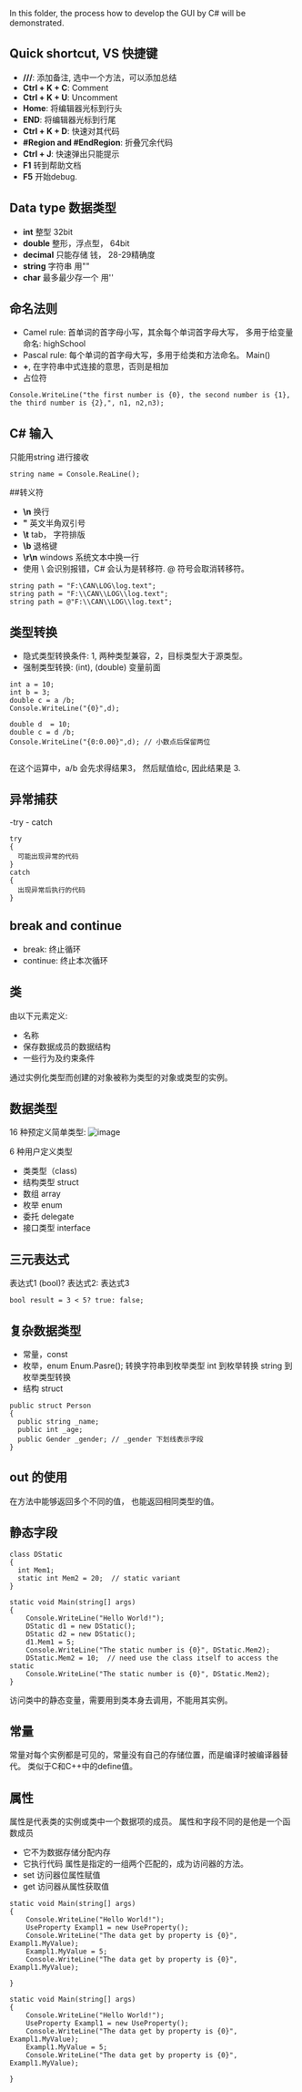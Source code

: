 In this folder, the process how to develop the GUI by C# will be demonstrated. 

## Quick shortcut, VS 快捷键
- **///**: 添加备注, 选中一个方法，可以添加总结
- **Ctrl + K + C**: Comment
- **Ctrl + K + U**: Uncomment
- **Home**: 将编辑器光标到行头
- **END**: 将编辑器光标到行尾
- **Ctrl + K + D**: 快速对其代码
- **#Region and #EndRegion**: 折叠冗余代码
- **Ctrl + J**: 快速弹出只能提示
- **F1** 转到帮助文档
- **F5** 开始debug.

## Data type 数据类型
- **int** 整型 32bit
- **double** 整形，浮点型， 64bit
- **decimal** 只能存储 钱， 28-29精确度
- **string** 字符串 用""
- **char** 最多最少存一个 用''
## 命名法则
- Camel rule: 首单词的首字母小写，其余每个单词首字母大写， 多用于给变量命名: highSchool
- Pascal rule: 每个单词的首字母大写，多用于给类和方法命名。 Main()
- **+**, 在字符串中式连接的意思，否则是相加
- 占位符
````
Console.WriteLine("the first number is {0}, the second number is {1}, the third number is {2},", n1, n2,n3);
````
## C# 输入
只能用string 进行接收
````
string name = Console.ReaLine();
````
##转义符
- **\n** 换行
- **\"** 英文半角双引号
- **\t** tab， 字符排版
- **\b**  退格键
- **\r\n** windows 系统文本中换一行
- 使用 \ 会识别报错，C# 会认为是转移符.
@ 符号会取消转移符。
````
string path = "F:\CAN\LOG\log.text";
string path = "F:\\CAN\\LOG\\log.text";
string path = @"F:\\CAN\\LOG\\log.text";
````

## 类型转换
- 隐式类型转换条件: 1, 两种类型兼容，2，目标类型大于源类型。
- 强制类型转换: (int), (double) 变量前面

````
int a = 10;
int b = 3;
double c = a /b;
Console.WriteLine("{0}",d);

double d  = 10;
double c = d /b;
Console.WriteLine("{0:0.00}",d); // 小数点后保留两位


````

在这个运算中，a/b 会先求得结果3， 然后赋值给c, 因此结果是 3.

## 异常捕获
-try - catch
````
try
{
  可能出现异常的代码
}
catch
{
  出现异常后执行的代码
}
````
## break and continue
- break: 终止循环
- continue: 终止本次循环

## 类
由以下元素定义:
- 名称
- 保存数据成员的数据结构
- 一些行为及约束条件

通过实例化类型而创建的对象被称为类型的对象或类型的实例。

## 数据类型
16 种预定义简单类型:
![image](https://github.com/daoyou4000/C_SHARP/blob/f2ac1cb15145cd7934d01383ca3bd7725d3c17b7/image/datatype.PNG)

6 种用户定义类型
- 类类型（class)
- 结构类型 struct
- 数组 array
- 枚举 enum
- 委托 delegate
- 接口类型 interface

## 三元表达式
表达式1 (bool)? 表达式2: 表达式3  
````
bool result = 3 < 5? true: false;
````
## 复杂数据类型
- 常量，const
- 枚举，enum
Enum.Pasre(); 转换字符串到枚举类型
int 到枚举转换
string 到枚举类型转换
- 结构 struct
````
public struct Person
{
  public string _name;
  public int _age;
  public Gender _gender; // _gender 下划线表示字段
}
````
## out 的使用
在方法中能够返回多个不同的值， 也能返回相同类型的值。

##  静态字段
````
class DStatic
{
  int Mem1;
  static int Mem2 = 20;  // static variant
}

static void Main(string[] args)
{
    Console.WriteLine("Hello World!");
    DStatic d1 = new DStatic();
    DStatic d2 = new DStatic();
    d1.Mem1 = 5;
    Console.WriteLine("The static number is {0}", DStatic.Mem2);
    DStatic.Mem2 = 10;  // need use the class itself to access the static 
    Console.WriteLine("The static number is {0}", DStatic.Mem2);
}
````
 访问类中的静态变量，需要用到类本身去调用，不能用其实例。
 
## 常量
常量对每个实例都是可见的，常量没有自己的存储位置，而是编译时被编译器替代。 类似于C和C++中的define值。
## 属性
属性是代表类的实例或类中一个数据项的成员。
属性和字段不同的是他是一个函数成员
- 它不为数据存储分配内存
- 它执行代码
属性是指定的一组两个匹配的，成为访问器的方法。
- set 访问器位属性赋值
- get 访问器从属性获取值
````
static void Main(string[] args)
{
    Console.WriteLine("Hello World!");
    UseProperty Exampl1 = new UseProperty();
    Console.WriteLine("The data get by property is {0}", Exampl1.MyValue);
    Exampl1.MyValue = 5;
    Console.WriteLine("The data get by property is {0}", Exampl1.MyValue);

}

static void Main(string[] args)
{
    Console.WriteLine("Hello World!");
    UseProperty Exampl1 = new UseProperty();
    Console.WriteLine("The data get by property is {0}", Exampl1.MyValue);
    Exampl1.MyValue = 5;
    Console.WriteLine("The data get by property is {0}", Exampl1.MyValue);

}
````
